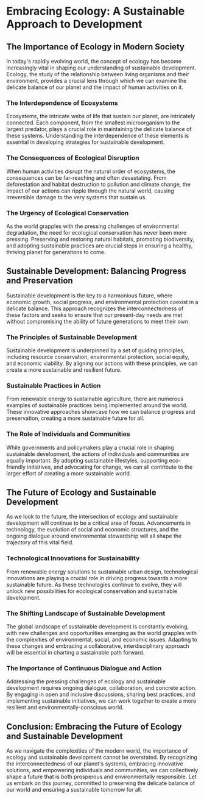# Embracing Ecology: A Sustainable Approach to Development

## The Importance of Ecology in Modern Society

In today's rapidly evolving world, the concept of ecology has become increasingly vital in shaping our understanding of sustainable development. Ecology, the study of the relationship between living organisms and their environment, provides a crucial lens through which we can examine the delicate balance of our planet and the impact of human activities on it.

### The Interdependence of Ecosystems

Ecosystems, the intricate webs of life that sustain our planet, are intricately connected. Each component, from the smallest microorganism to the largest predator, plays a crucial role in maintaining the delicate balance of these systems. Understanding the interdependence of these elements is essential in developing strategies for sustainable development.

### The Consequences of Ecological Disruption

When human activities disrupt the natural order of ecosystems, the consequences can be far-reaching and often devastating. From deforestation and habitat destruction to pollution and climate change, the impact of our actions can ripple through the natural world, causing irreversible damage to the very systems that sustain us.

### The Urgency of Ecological Conservation

As the world grapples with the pressing challenges of environmental degradation, the need for ecological conservation has never been more pressing. Preserving and restoring natural habitats, promoting biodiversity, and adopting sustainable practices are crucial steps in ensuring a healthy, thriving planet for generations to come.

## Sustainable Development: Balancing Progress and Preservation

Sustainable development is the key to a harmonious future, where economic growth, social progress, and environmental protection coexist in a delicate balance. This approach recognizes the interconnectedness of these factors and seeks to ensure that our present-day needs are met without compromising the ability of future generations to meet their own.

### The Principles of Sustainable Development

Sustainable development is underpinned by a set of guiding principles, including resource conservation, environmental protection, social equity, and economic viability. By aligning our actions with these principles, we can create a more sustainable and resilient future.

### Sustainable Practices in Action

From renewable energy to sustainable agriculture, there are numerous examples of sustainable practices being implemented around the world. These innovative approaches showcase how we can balance progress and preservation, creating a more sustainable future for all.

### The Role of Individuals and Communities

While governments and policymakers play a crucial role in shaping sustainable development, the actions of individuals and communities are equally important. By adopting sustainable lifestyles, supporting eco-friendly initiatives, and advocating for change, we can all contribute to the larger effort of creating a more sustainable world.

## The Future of Ecology and Sustainable Development

As we look to the future, the intersection of ecology and sustainable development will continue to be a critical area of focus. Advancements in technology, the evolution of social and economic structures, and the ongoing dialogue around environmental stewardship will all shape the trajectory of this vital field.

### Technological Innovations for Sustainability

From renewable energy solutions to sustainable urban design, technological innovations are playing a crucial role in driving progress towards a more sustainable future. As these technologies continue to evolve, they will unlock new possibilities for ecological conservation and sustainable development.

### The Shifting Landscape of Sustainable Development

The global landscape of sustainable development is constantly evolving, with new challenges and opportunities emerging as the world grapples with the complexities of environmental, social, and economic issues. Adapting to these changes and embracing a collaborative, interdisciplinary approach will be essential in charting a sustainable path forward.

### The Importance of Continuous Dialogue and Action

Addressing the pressing challenges of ecology and sustainable development requires ongoing dialogue, collaboration, and concrete action. By engaging in open and inclusive discussions, sharing best practices, and implementing sustainable initiatives, we can work together to create a more resilient and environmentally-conscious world.

## Conclusion: Embracing the Future of Ecology and Sustainable Development

As we navigate the complexities of the modern world, the importance of ecology and sustainable development cannot be overstated. By recognizing the interconnectedness of our planet's systems, embracing innovative solutions, and empowering individuals and communities, we can collectively shape a future that is both prosperous and environmentally responsible. Let us embark on this journey, committed to preserving the delicate balance of our world and ensuring a sustainable tomorrow for all.